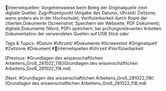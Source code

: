 Internetquellen: Vorgehensweise beim Beleg der Originalquelle (rein digitale Quelle): 
Zugriffszeitpunkt (Angabe des Datums, Uhrzeit/ Zeitzone, wenn anders als in der 
Hochschule); Verifizierbarkeit durch Kopie der zitierten Dokumente (Screenshot; Speichern 
der Webseite, PDF Dokument); digitale Dokumente (Word, PDF) speichern; bei 
prüfungsrelevanten Arbeiten Dokumentatino der verwendeten Quellen auf USB Stick oder 

   Tags & Topics:
   #Datum
   #Uhrzeit/
   #Dokumente
   #Screenshot
   #Originalquell
   #Zeitzone
   #Dokument
   #Internetquellen
   #Uhrzeit
   #Verifizierbarkeit

[Previous: #Grundlagen des wissenschaftlichen Arbeitens_Groß_281022_118](Grundlagen des wissenschaftlichen Arbeitens_Groß_281022_118.md)

[Next: #Grundlagen des wissenschaftlichen Arbeitens_Groß_281022_118](Grundlagen des wissenschaftlichen Arbeitens_Groß_281022_118.md)